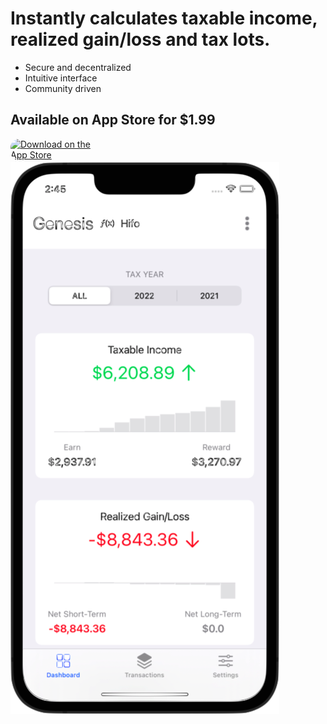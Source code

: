 <div class="app-sidebar">
  <h1 class="project-header">
    Instantly calculates taxable income, realized gain/loss and tax lots.
  </h1>
  <ul>
    <li>Secure and decentralized</li>
    <li>Intuitive interface</li>
    <li>Community driven</li>
  </ul>
  <h2 class="project-tagline">
    Available on App Store for $1.99
  </h2>
  <a href="https://apps.apple.com/us/app/cointrail/id1614887276?itsct=apps_box_badge&amp;itscg=30200" style="display: inline-block; overflow: hidden; border-top-left-radius: 13px; border-top-right-radius: 13px; border-bottom-right-radius: 13px; border-bottom-left-radius: 13px; width: 150px;"><img src="https://tools.applemediaservices.com/api/badges/download-on-the-app-store/black/en-us?size=250x83&amp;releaseDate=1647993600&h=77490f38156a901efc16654c37b90396" alt="Download on the App Store" style="border-top-left-radius: 13px; border-top-right-radius: 13px; border-bottom-right-radius: 13px; border-bottom-left-radius: 13px; width: 150px;"></a>
</div>
<div>
  <img src="/assets/images/CoinTrail-phone-22-06-01.png" alt="CoinTrail phone" class="app-poster"/>
</div>
